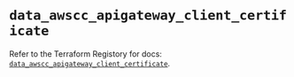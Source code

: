 # `data_awscc_apigateway_client_certificate`

Refer to the Terraform Registory for docs: [`data_awscc_apigateway_client_certificate`](https://registry.terraform.io/providers/hashicorp/awscc/0.70.0/docs/data-sources/apigateway_client_certificate).
